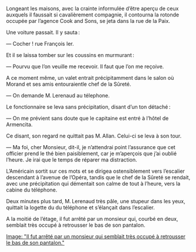 Longeant les maisons, avec la crainte informulée d’être aperçu de ceux auxquels il faussait si cavalièrement compagnie, il contourna la rotonde
occupée par l’agence Cook and Sons, se jeta dans la rue de la Paix.

Une voiture passait. Il y sauta :

— Cocher ! rue François Ier.

Et il se laissa tomber sur les coussins en murmurant :

— Pourvu que l’on veuille me recevoir. Il faut que l’on me reçoive.

A ce moment même, un valet entrait précipitamment dans le salon où Morand et ses amis entouraientle chef de la Sûreté.

— On demande M. Lerenaud au télephone.

Le fonctionnaire se leva sans précipitation, disant d’un ton détaché :

— On me prévient sans doute que le capitaine est entré à l’hôtel de Armencita.

Ce disant, son regard ne quittait pas M. Allan. Celui-ci se leva à son tour.

— Ma foi, cher Monsieur, dit-il, je n’attendrai point l’assurance que cet officier prend le thé bien paisiblement, car je m’aperçois que j’ai oublié
l’heure. Je irai que le temps de réparer ma distraction.

L’Américain sortit sur ces mots et se dirigea ostensiblement vers l’escalier descendant à l’avenue de l’Opéra, tandis que le chef de la Sûreté se rendait, avec une précipitation qui démentait son calme de tout à l’heure, vers la cabine du téléphone.

Deux minutes plus tard, M. Lerenaud très pâle, une stupeur dans les yeux, quittait la logette du du téléphone et s’élançait dans l’escalier.

A la moitié de l’étage, il fut arrêté par un monsieur qui, courbé en deux,
semblait très occupé à retrousser le bas de son pantalon.

[Image: "Il fut arrêté par un monsieur qui semblait très occupé à retrousser le bas de son pantalon."](../images/1-page-091.JPG)
